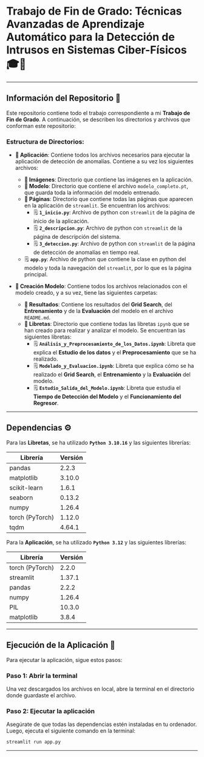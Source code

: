 # Trabajo de Fin de Grado: Técnicas Avanzadas de Aprendizaje Automático para la Detección de Intrusos en Sistemas Ciber-Físicos 🎓🔐

---

## Información del Repositorio 📂

Este repositorio contiene todo el trabajo correspondiente a mi **Trabajo de Fin de Grado**. A continuación, se describen los directorios y archivos que conforman este repositorio:

### Estructura de Directorios:

- **📂 Aplicación**: Contiene todos los archivos necesarios para ejecutar la aplicación de detección de anomalías. Contiene a su vez los siguientes archivos:
  - **📂 Imágenes**:
    Directorio que contiene las imágenes en la aplicación.
  - **📂 Modelo**:
    Directorio que contiene el archivo `modelo_completo.pt`, que guarda toda la información del modelo entrenado.
  - **📂 Páginas**: Directorio que contiene todas las páginas que aparecen en la aplicación de `streamlit`. Se encuentran los archivos:
    - 🗒️ **`1_inicio.py`**: Archivo de python con `streamlit` de la página de inicio de la aplicación.
    - 🗒️ **`2_descripcion.py`**: Archivo de python con `streamlit` de la página de descripción del sistema.
    - 🗒️ **`3_deteccion.py`**: Archivo de python con `streamlit` de la página de detección de anomalías en tiempo real.
  - 🗒️ **`app.py`**: Archivo de python que contiene la clase en python del modelo y toda la navegación del `streamlit`, por lo que es la página principal.

- **📂 Creación Modelo**: Contiene todos los archivos relacionados con el modelo creado, y a su vez, tiene las siguientes carpetas:
  - **📂 Resultados**: Contiene los resultados del **Grid Search**, del **Entrenamiento** y de la **Evaluación** del modelo en el archivo `README.md`.
  - **📂 Libretas**: Directorio que contiene todas las libretas `ipynb` que se han creado para realizar y analizar el modelo. Se encuentran las siguientes libretas:
    - 🗒️ **`Análisis_y_Preprocesamiento_de_los_Datos.ipynb`**: Libreta que explica el **Estudio de los datos** y el **Preprocesamiento** que se ha realizado.
    - 🗒️ **`Modelado_y_Evaluacion.ipynb`**: Libreta que explica cómo se ha realizado el **Grid Search**, el **Entrenamiento** y la **Evaluación** del modelo.
    - 🗒️ **`Estudio_Salida_del_Modelo.ipynb`**: Libreta que estudia el **Tiempo de Detección del Modelo** y el **Funcionamiento del Regresor**.
---

## Dependencias ⚙️

Para las **Libretas**, se ha utilizado **`Python 3.10.16`** y las siguientes librerías:

| Librería       | Versión   |
|----------------|-----------|
| pandas         | 2.2.3     |
| matplotlib     | 3.10.0    |
| scikit-learn   | 1.6.1     |
| seaborn        | 0.13.2    |
| numpy          | 1.26.4    |
| torch (PyTorch)| 1.12.0    |
| tqdm           | 4.64.1    |

Para la **Aplicación**, se ha utilizado **`Python 3.12`** y las siguientes librerías:

| Librería       | Versión   |
|----------------|-----------|
| torch (PyTorch)| 2.2.0     |
| streamlit      | 1.37.1    |
| pandas         | 2.2.2     |
| numpy          | 1.26.4    |
| PIL            | 10.3.0    |
| matplotlib     | 3.8.4     |


---


## Ejecución de la Aplicación 🚀  

Para ejecutar la aplicación, sigue estos pasos:  

### Paso 1: Abrir la terminal  
Una vez descargados los archivos en local, abre la terminal en el directorio donde guardaste el archivo.  

### Paso 2: Ejecutar la aplicación  
Asegúrate de que todas las dependencias estén instaladas en tu ordenador. Luego, ejecuta el siguiente comando en la terminal:  

```bash
streamlit run app.py
```

---